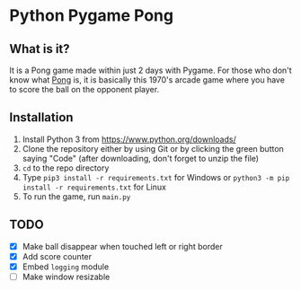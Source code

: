 # Python Pygame Pong

## What is it?

It is a Pong game made within just 2 days with Pygame. For those who don't know what [Pong](https://en.wikipedia.org/wiki/Pong) is, it is basically this 1970's arcade game where you have to score the ball on the opponent player.

## Installation

1) Install Python 3 from <https://www.python.org/downloads/>
2) Clone the repository either by using Git or by clicking the green button saying "Code" (after downloading, don't forget to unzip the file)
3) `cd` to the repo directory
4) Type `pip3 install -r requirements.txt` for Windows or `python3 -m pip install -r requirements.txt` for Linux
5) To run the game, run `main.py`

## TODO

* [x] Make ball disappear when touched left or right border
* [x] Add score counter
* [x] Embed `logging` module
* [ ] Make window resizable
